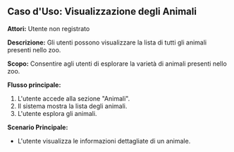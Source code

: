 ## Caso d'Uso: Visualizzazione degli Animali

**Attori:** Utente non registrato

**Descrizione:**
Gli utenti possono visualizzare la lista di tutti gli animali presenti nello zoo.

**Scopo:**
Consentire agli utenti di esplorare la varietà di animali presenti nello zoo.

**Flusso principale:**
1. L'utente accede alla sezione "Animali".
2. Il sistema mostra la lista degli animali.
3. L'utente esplora gli animali.

**Scenario Principale:**
- L'utente visualizza le informazioni dettagliate di un animale.

